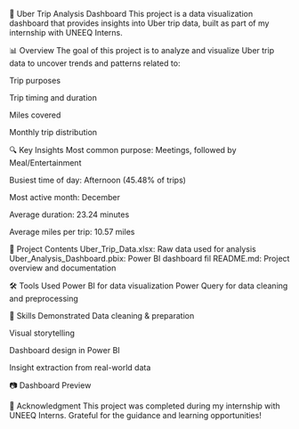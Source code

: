 🚗 Uber Trip Analysis Dashboard
This project is a data visualization dashboard that provides insights into Uber trip data, built as part of my internship with UNEEQ Interns.

📊 Overview
The goal of this project is to analyze and visualize Uber trip data to uncover trends and patterns related to:

Trip purposes

Trip timing and duration

Miles covered

Monthly trip distribution

🔍 Key Insights
Most common purpose: Meetings, followed by Meal/Entertainment

Busiest time of day: Afternoon (45.48% of trips)

Most active month: December

Average duration: 23.24 minutes

Average miles per trip: 10.57 miles

📁 Project Contents
Uber_Trip_Data.xlsx: Raw data used for analysis
Uber_Analysis_Dashboard.pbix: Power BI dashboard fil
README.md: Project overview and documentation

🛠 Tools Used
Power BI for data visualization
Power Query for data cleaning and preprocessing

🎯 Skills Demonstrated
Data cleaning & preparation

Visual storytelling

Dashboard design in Power BI

Insight extraction from real-world data

📷 Dashboard Preview

🤝 Acknowledgment
This project was completed during my internship with UNEEQ Interns. Grateful for the guidance and learning opportunities!
